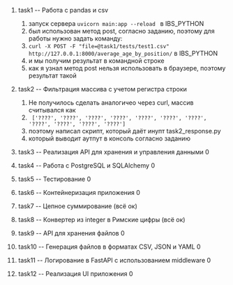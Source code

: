 1) task1 -- Работа с pandas и csv 
   1) запуск сервера ```uvicorn main:app --reload ``` в IBS_PYTHON
   2) был использован метод post, согласно заданию, поэтому для работы нужно задать команду:
   3) ```curl -X POST -F "file=@task1/tests/test1.csv" http://127.0.0.1:8000/average_age_by_position/``` в IBS_PYTHON
   4) и мы получим результат в командной строке
   5) как я узнал метод post нельзя использовать в браузере, поэтому результат такой
   
2) task2 -- Фильтрация массива с учетом регистра строки
   1) Не получилось сделать аналогичео через curl, массив считывался как
   2) ``` ['????', '????', '????', '????', '????', '????', '????', '????', '????', '????', '????']``` 
   3) поэтому написал скрипт, который даёт инупт task2_response.py
   4) который выводит аутпут в консоль согласно заданию
3) task3 -- Реализация API для хранения и управления данными 0
4) task4 -- Работа с PostgreSQL и SQLAlchemy 0
5) task5 -- Тестирование 0
6) task6 -- Контейнеризация приложения 0
7) task7 -- Цепное суммирование (всё ок)
8) task8 -- Конвертер из integer в Римские цифры (всё ок)
9)  task9 -- API для хранения файлов 0
10) task10 -- Генерация файлов в форматах CSV, JSON и YAML 0
11) task11 -- Логирование в FastAPI с использованием middleware 0
12) task12 -- Реализация UI приложения 0

